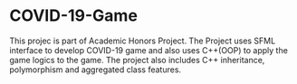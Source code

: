 # COVID-19-Game 
This projec is part of Academic Honors Project. The Project uses SFML interface to develop COVID-19 game and also uses C++(OOP) to apply the game logics to the game. The project also includes C++ inheritance, polymorphism and aggregated class features.
